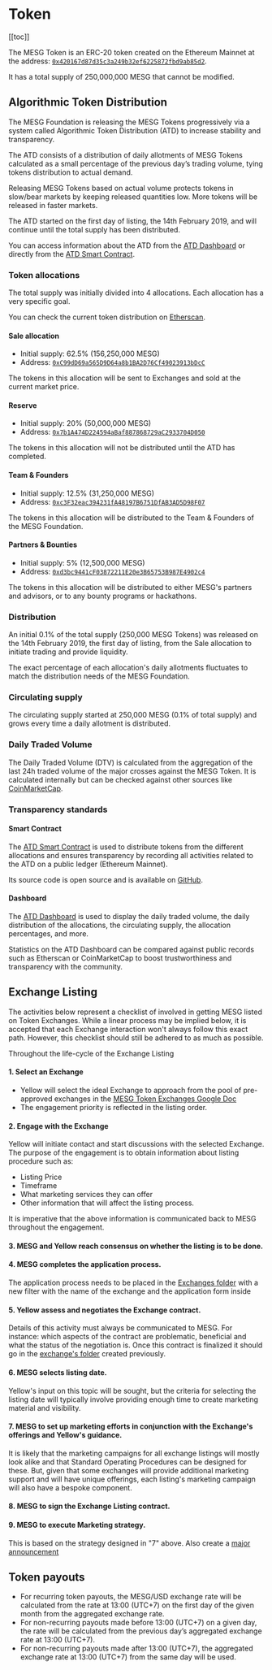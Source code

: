 # Token

[[toc]]

The MESG Token is an ERC-20 token created on the Ethereum Mainnet at the address: [`0x420167d87d35c3a249b32ef6225872fbd9ab85d2`](https://etherscan.io/token/0x420167d87d35c3a249b32ef6225872fbd9ab85d2).

It has a total supply of 250,000,000 MESG that cannot be modified.

## Algorithmic Token Distribution

The MESG Foundation is releasing the MESG Tokens progressively via a system called Algorithmic Token Distribution (ATD) to increase stability and transparency.

The ATD consists of a distribution of daily allotments of MESG Tokens calculated as a small percentage of the previous day’s trading volume, tying tokens distribution to actual demand.

Releasing MESG Tokens based on actual volume protects tokens in slow/bear markets by keeping released quantities low. More tokens will be released in faster markets.

The ATD started on the first day of listing, the 14th February 2019, and will continue until the total supply has been distributed.

You can access information about the ATD from the [ATD Dashboard](https://atd.mesg.com/) or directly from the [ATD Smart Contract](https://etherscan.io/address/0x7be1a4d7ea5b1a9e74762f388a06912c3ea0935b).

### Token allocations

The total supply was initially divided into 4 allocations. Each allocation has a very specific goal.

You can check the current token distribution on [Etherscan](https://etherscan.io/token/tokenholderchart/0x420167d87d35c3a249b32ef6225872fbd9ab85d2).

#### Sale allocation

- Initial supply: 62.5% (156,250,000 MESG)
- Address: [`0xC99dD69a565D9D64a8b1BA2D76Cf49023913bDcC`](https://etherscan.io/token/0x420167d87d35c3a249b32ef6225872fbd9ab85d2?a=0xC99dD69a565D9D64a8b1BA2D76Cf49023913bDcC)

The tokens in this allocation will be sent to Exchanges and sold at the current market price.

#### Reserve

- Initial supply: 20% (50,000,000 MESG)
- Address: [`0x7b1A474D224594aBaf887868729aC2933704D050`](https://etherscan.io/token/0x420167d87d35c3a249b32ef6225872fbd9ab85d2?a=0x7b1A474D224594aBaf887868729aC2933704D050)

The tokens in this allocation will not be distributed until the ATD has completed.

#### Team & Founders

- Initial supply: 12.5% (31,250,000 MESG)
- Address: [`0xc3F32eac394231fA48197B6751DfAB3AD5D98F07`](https://etherscan.io/token/0x420167d87d35c3a249b32ef6225872fbd9ab85d2?a=0xc3F32eac394231fA48197B6751DfAB3AD5D98F07)

The tokens in this allocation will be distributed to the Team & Founders of the MESG Foundation.

#### Partners & Bounties

- Initial supply: 5% (12,500,000 MESG)
- Address: [`0xd3bc9441cF03872211E20e3B65753B987E4902c4`](https://etherscan.io/token/0x420167d87d35c3a249b32ef6225872fbd9ab85d2?a=0xd3bc9441cF03872211E20e3B65753B987E4902c4)

The tokens in this allocation will be distributed to either MESG's partners and advisors, or to any bounty programs or hackathons.

### Distribution

An initial 0.1% of the total supply (250,000 MESG Tokens) was released on the 14th February 2019, the first day of listing, from the Sale allocation to initiate trading and provide liquidity.

The exact percentage of each allocation's daily allotments fluctuates to match the distribution needs of the MESG Foundation.

### Circulating supply

The circulating supply started at 250,000 MESG (0.1% of total supply) and grows every time a daily allotment is distributed.

### Daily Traded Volume

The Daily Traded Volume (DTV) is calculated from the aggregation of the last 24h traded volume of the major crosses against the MESG Token. It is calculated internally but can be checked against other sources like [CoinMarketCap](https://coinmarketcap.com/currencies/mesg/).

### Transparency standards

#### Smart Contract

The [ATD Smart Contract](https://etherscan.io/address/0x7be1a4d7ea5b1a9e74762f388a06912c3ea0935b) is used to distribute tokens from the different allocations and ensures transparency by recording all activities related to the ATD on a public ledger (Ethereum Mainnet).

Its source code is open source and is available on [GitHub](https://github.com/mesg-foundation/atd).

#### Dashboard

The [ATD Dashboard](https://atd.mesg.com/) is used to display the daily traded volume, the daily distribution of the allocations, the circulating supply, the allocation percentages, and more.

Statistics on the ATD Dashboard can be compared against public records such as Etherscan or CoinMarketCap to boost trustworthiness and transparency with the community.

## Exchange Listing

The activities below represent a checklist of involved in getting MESG listed on Token Exchanges.
While a linear process may be implied below, it is accepted that each Exchange interaction won't always follow this exact path. However, this checklist should still be adhered to as much as possible.

Throughout the life-cycle of the Exchange Listing 

####  1. Select an Exchange

-  Yellow will select the ideal Exchange to approach from the pool of pre-approved exchanges in the [MESG Token Exchanges Google Doc](https://docs.google.com/spreadsheets/d/1Ks4YaVGldGDJd73k9IcMx2EDUfKJiKZlHcLBfPDe3mA/edit#gid=0)
-  The engagement priority is reflected in the listing order.

#### 2. Engage with the Exchange

Yellow will initiate contact and start discussions with the selected Exchange. The purpose of the engagement is to obtain information about listing procedure such as: 

- Listing Price
- Timeframe
- What marketing services they can offer
- Other information that will affect the listing process.

It is imperative that the above information is communicated back to MESG throughout the engagement.

#### 3. MESG and Yellow reach consensus on whether the listing is to be done.

#### 4. MESG completes the application process.

The application process needs to be placed in the [Exchanges folder](https://drive.google.com/drive/folders/1iRfsJhYntvceBhZnALdW7ckImbSART7j) with a new filter with the name of the exchange and the application form inside

#### 5. Yellow assess and negotiates the Exchange contract. 

Details of this activity must always be communicated to MESG. For instance: which aspects of the contract are problematic, beneficial and what the status of the negotiation is. 
Once this contract is finalized it should go in the [exchange's folder](https://drive.google.com/drive/folders/1iRfsJhYntvceBhZnALdW7ckImbSART7j) created previously.

#### 6. MESG selects listing date.

Yellow's input on this topic will be sought, but the criteria for selecting the listing date will typically involve providing enough time to create marketing material and visibility.

#### 7. MESG to set up marketing efforts in conjunction with the Exchange's offerings and Yellow's guidance.

It is likely that the marketing campaigns for all exchange listings will mostly look alike and that Standard Operating Procedures can be designed for these. But, given that some exchanges will provide additional marketing support and will have unique offerings, each listing's marketing campaign will also have a bespoke component.

#### 8. MESG to sign the Exchange Listing contract.

#### 9. MESG to execute Marketing strategy.

This is based on the strategy designed in "7" above.
Also create a [major announcement](/marketing/#announcements-on-social-media)

## Token payouts

- For recurring token payouts, the MESG/USD exchange rate will be calculated from the rate at 13:00 (UTC+7) on the first day of the given month from the aggregated exchange rate.
- For non-recurring payouts made before 13:00 (UTC+7) on a given day, the rate will be calculated from the previous day’s aggregated exchange rate at 13:00 (UTC+7).
- For non-recurring payouts made after 13:00 (UTC+7), the aggregated exchange rate at 13:00 (UTC+7) from the same day will be used.
